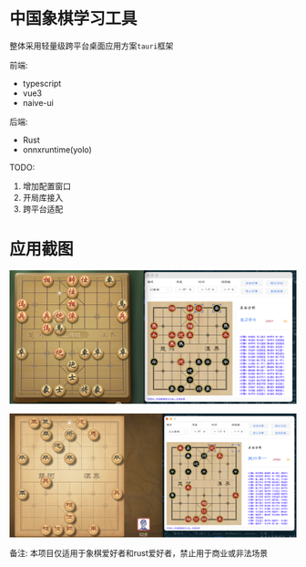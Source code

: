 # 中国象棋学习工具

整体采用轻量级跨平台桌面应用方案`tauri`框架

前端:
 - typescript
 - vue3
 - naive-ui

后端:
 - Rust
 - onnxruntime(yolo)

TODO:
1. 增加配置窗口
2. 开局库接入
3. 跨平台适配

# 应用截图

![JJ象棋](./jjchess.png)

![天天象棋](./qqchess.png)

备注: 本项目仅适用于象棋爱好者和rust爱好者，禁止用于商业或非法场景
